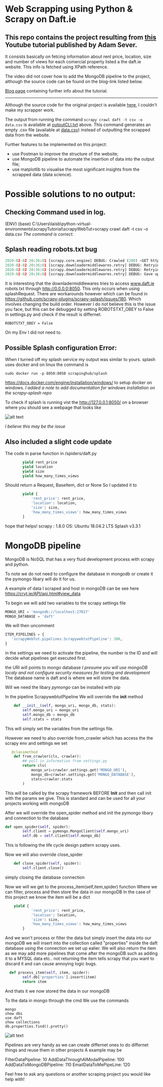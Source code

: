# Web Scrapping using Python & Scrapy on Daft.ie
## This repo contains the project resulting from [this](https://www.youtube.com/watch?v=cPx621bqgkY&t=14s) Youtube tutorial published by Adam Sever.

It consists basically on fetcing information about rent price, location, size and number of views for each comercial property listed a the daft.ie website. This info is fetched using XPath reference.

The video did not cover how to add the MongoDB pipeline to the project, although the source code can be found on the blog-link listed below.

[Blog page](https://www.cryt.ie/blogs/Scrapy.html) containing further info about the tutorial. 
______________________________________________________________________________________________________________________________

Although the source code for the original project is available [here](https://github.com/avacadoadam/Webscraping-tutorial), I couldn't make my scrapper work.

The output from running the command ```scrapy crawl daft -t csv -o data.csv``` is available at [outputCLI.txt](https://github.com/laisbsc/webScrappingDaft/blob/master/outputCLI.txt) above. This command generates an empty .csv file (available at [data.csv](https://github.com/laisbsc/webScrappingDaft/blob/master/data.csv)) instead of outputting the scrapped data from the website.

Further features to be implemented on this project:
 - use Postman to improve the structure of the website;
 - use MongoDB pipeline to automate the insertion of data into the output file;
 - use matplotlib to visualise the most significant insights from the scrapped data (data science).
 
 
# Possible solutions to no output:

## Checking Command used in log.
(ENV) (base) C:\Users\laisb\python-virtual-environments\scrapyTutorial\scrapyWebTut>scrapy crawl daft -t csv -o data.csv
*The command is correct.*

## Splash reading robots.txt bug
```python
2020-02-02 20:36:01 [scrapy.core.engine] DEBUG: Crawled (200) <GET https://www.daft.ie/robots.txt> (referer: None)
2020-02-02 20:36:01 [scrapy.downloadermiddlewares.retry] DEBUG: Retrying <GET http://0.0.0.0:8050/robots.txt> (failed 1 times): An error occurred while connecting: 10049: The requested address is not valid in its context..
2020-02-02 20:36:02 [scrapy.downloadermiddlewares.retry] DEBUG: Retrying <GET http://0.0.0.0:8050/robots.txt> (failed 2 times): An error occurred while connecting: 10049: The requested address is not valid in its context..
2020-02-02 20:36:02 [scrapy.downloadermiddlewares.retry] DEBUG: Gave up retrying <GET http://0.0.0.0:8050/robots.txt> (failed 3 times): An error occurred while connecting: 10049: The requested address is not valid in its context..
```
It is interesting that the downladermiddlewares tries to access www.daft.ie robots.txt through http://0.0.0.0:8050. This only occurs when using splashRequest. There are workarounds however which can be found in https://github.com/scrapy-plugins/scrapy-splash/issues/180. Which involves changing the build order.
However I do not believe this is the issue you face, but this can be debugged by setting ROBOTSTXT_OBEY to False in settings.py 
and check if the result is differnet.
```
ROBOTSTXT_OBEY = False
```
On my Env I did not need to.


## Possible Splash configuration Error:

When I turned off my splash service my output was similar to yours.
splash uses docker and on linux the command is 
```
sudo docker run -p 8050:8050 scrapinghub/splash
```
https://docs.docker.com/engine/installation/windows/ to setup docker on windows.
*I added a note to add documentation for windows installation on the scrapy-splash repo*

To check if splash is running vist the http://127.0.0.1:8050/ on a browser where you should see a 
webpage that looks like 

![alt text](https://github.com/avacadoadam/webScrappingDaft/blob/master/splashWebpageExample.png)


*I believe this may be the issue*

## Also included a slight code update
The code in parse function in /spiders/daft.py
```python
        yield rent_price
        yield location
        yield size
        yield how_many_times_views
```
Should return a Request, BaseItem, dict or None
So I updated it to 
```python
        yield {
            'rent_price': rent_price,
            'location': location,
            'size': size,
            'how_many_times_views': how_many_times_views
        }
```
hope that helps!
scrapy : 1.8.0
OS: Ubuntu 18.04.2 LTS
Splash v3.3.1

# MongoDB pipeline

MongoDB is NoSQL that has a very fluid development process with scrapy and python.

To note we do not need to configure the database in mongodb or create it the pymongo libary will do it for us.

A example of data I scraped and host in mongoDB can be see here 
https://cryt.ie/API/api.html#view_data

To begin we will add two variables to the scrapy settings file
```python
MONGO_URI = 'mongodb://localhost:27017'
MONGO_DATABASE = 'daft'
```

We will then uncomment 
```python
ITEM_PIPELINES = {
   'scrapyWebTut.pipelines.ScrapywebtutPipeline': 300,
} 
```

in the settings we need to activate the pipeline, the number is the ID and will decide what pipelines get executed first.

the URI will points to mongo database
*I presume you will use mongoDB localy and not configure security measures for testing and development*
The database name is daft and is where we will store the data.

Will we need the libary *pymongo*
can be installed with pip 

In the pipeline ScrapywebtutPipeline
We will override the __init__ method
```python
    def __init__(self, mongo_uri, mongo_db, stats):
        self.mongo_uri = mongo_uri
        self.mongo_db = mongo_db
        self.stats = stats
```
This will simply set the variables from the settings file.

However we need to also override from_crawler which has access the the scrapy env and settings we set
```python
   @classmethod
    def from_crawler(cls, crawler):
        ## pull in information from settings.py
        return cls(
            mongo_uri=crawler.settings.get('MONGO_URI'),
            mongo_db=crawler.settings.get('MONGO_DATABASE'),
            stats=crawler.stats
        )
``` 
This will be called by the scrapy framework BEFORE __Init__ and then call init with the params we give.
This is standard and can be used for all your projects working with mongoDB

After we will override the open_spider method and init the pymongo libary and connection to the database
```python
def open_spider(self, spider):
        self.client = pymongo.MongoClient(self.mongo_uri)
        self.db = self.client[self.mongo_db]
```
This is following the life cycle design pattern scrapy uses.

Now we will also override close_spider 
```python
    def close_spider(self, spider):
        self.client.close()
```
simply closing the database connection

Now we will we get to the process_item(self,item,spider) function 
Where we can filter, process and then store the data in our mongoDB
In the case of this project we know the item will be a dict 
```python
    yield {
            'rent_price': rent_price,
            'location': location,
            'size': size,
            'how_many_times_views': how_many_times_views
        }
```
And we won't process or filter the data but simply insert the data into our mongoDB
we will insert into the collection called "properties" inside the daft database using the connection we set up ealier.
We will also return the item as we may add more pipelines that come after the mongoDB such as adding it to a MYSQL data etc..
not returning the item tells scrapy that you want to discard it and can cause annoying logic bugs.

```python
  def process_item(self, item, spider):
        self.db['properties'].insert(item)
        return item
```
And thats it we now stored the data in our mongoDB

To the data in mongo through the cmd
We use the commands

```
mongo
show dbs
use daft
show collections
db.properties.find().pretty()
```

![alt text](https://github.com/avacadoadam/webScrappingDaft/blob/master/mongoDbexample.png)

Pipelines are very handy as we can create differnet ones to do differnet things and reuse them in other projects
A example may be 

FilterDataPipeline: 10
AddDataThroughAIModalPipeline: 100
AddDataToMongoDBPipeline: 110
EmailDataToMePipeLine: 120


Feel free to ask any questions or another scraping project you would like help with!
